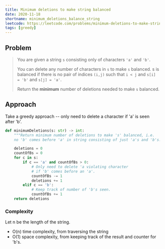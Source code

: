 ```yaml
---
title: Minimum deletions to make string balanced
date: 2020-11-18
shortname: minimum_deletions_balance_string
leetcode: https://leetcode.com/problems/minimum-deletions-to-make-string-balanced
tags: [greedy]
---
```


## Problem

> You are given a string `s` consisting only of characters `'a'` and `'b'​​​​`.
> 
> You can delete any number of characters in `s` to make `s` balanced. 
> s is balanced if there is no pair of indices `(i,j)`
> such that `i < j` and `s[i] = 'b'` and `s[j] = 'a'`.
> 
> Return the __minimum__ number of deletions needed to make `s` balanced.

## Approach

Take a greedy approach -- only need to delete a character if 'a' is seen after 'b'.

```python
def minimumDeletions(s: str) -> int:
    """Return minimum number of deletions to make 's' balanced, i.e. 
    no 'b' comes before 'a' in string consisting of just 'a's and 'b's."""

    deletions = 0
    countOfBs = 0
    for c in s:
        if c == 'a' and countOfBs > 0:
            # Only need to delete 'a violating character
            # if 'b' comes before an 'a'.
            countOfBs -= 1
            deletions += 1
        elif c == 'b':
            # Keep track of number of 'b's seen.
            countOfBs += 1
    return deletions
```

### Complexity
Let n be the length of the string.

* O(n) time complexity, from traversing the string
* O(1) space complexity, from keeping track of the result and counter for 'b's.